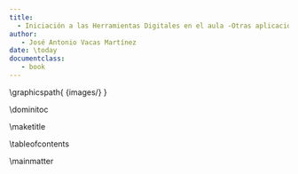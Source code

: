 ```yaml
---
title:
  - Iniciación a las Herramientas Digitales en el aula -Otras aplicaciones
author:
   - José Antonio Vacas Martínez
date: \today
documentclass:
   - book
---
```

\graphicspath{ {images/} }


\dominitoc

\maketitle

\tableofcontents

\mainmatter
